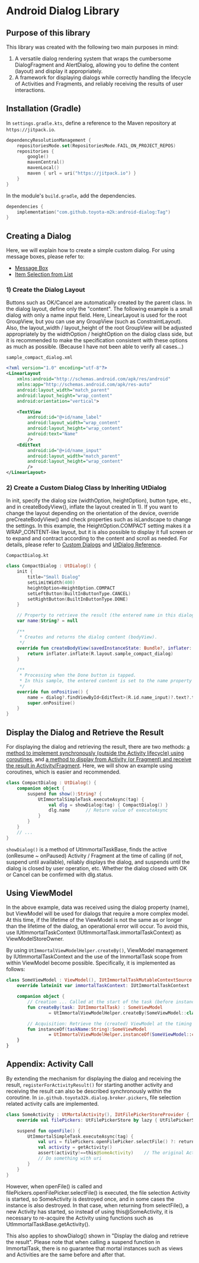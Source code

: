 # Android Dialog Library

## Purpose of this library

This library was created with the following two main purposes in mind:

1. A versatile dialog rendering system that wraps the cumbersome DialogFragment and AlertDialog, allowing you to define the content (layout) and display it appropriately.
2. A framework for displaying dialogs while correctly handling the lifecycle of Activities and Fragments, and reliably receiving the results of user interactions.

## Installation (Gradle)

In `settings.gradle.kts`, define a reference to the Maven repository at `https://jitpack.io`.

```kotlin
dependencyResolutionManagement {
    repositoriesMode.set(RepositoriesMode.FAIL_ON_PROJECT_REPOS)
    repositories {
        google()
        mavenCentral()
        mavenLocal()
        maven { url = uri("https://jitpack.io") }
    }
}
```

In the module's `build.gradle`, add the dependencies.
```kotlin
dependencies {
    implementation("com.github.toyota-m2k:android-dialog:Tag")
}
```


## Creating a Dialog

Here, we will explain how to create a simple custom dialog. For using message boxes, please refer to:

- [Message Box](./doc/message_box.md)
- [Item Selection from List](./doc/selection_box.md)

### 1) Create the Dialog Layout

Buttons such as OK/Cancel are automatically created by the parent class. In the dialog layout, define only the "content". The following example is a small dialog with only a name input field. Here, LinearLayout is used for the root GroupView, but you can use any GroupView (such as ConstraintLayout). Also, the layout_width / layout_height of the root GroupView will be adjusted appropriately by the widthOption / heightOption on the dialog class side, but it is recommended to make the specification consistent with these options as much as possible. (Because I have not been able to verify all cases...)

`sample_compact_dialog.xml`

```xml
<?xml version="1.0" encoding="utf-8"?>
<LinearLayout
    xmlns:android="http://schemas.android.com/apk/res/android"
    xmlns:app="http://schemas.android.com/apk/res-auto"
    android:layout_width="match_parent"
    android:layout_height="wrap_content"
    android:orientation="vertical">

    <TextView
        android:id="@+id/name_label"
        android:layout_width="wrap_content"
        android:layout_height="wrap_content"
        android:text="Name"
        />
    <EditText
        android:id="@+id/name_input"
        android:layout_width="match_parent"
        android:layout_height="wrap_content"
        />
</LinearLayout>
```

### 2) Create a Custom Dialog Class by Inheriting UtDialog

In init, specify the dialog size (widthOption, heightOption), button type, etc., and in createBodyView(), inflate the layout created in 1). If you want to change the layout depending on the orientation of the device, override preCreateBodyView() and check properties such as isLandscape to change the settings. In this example, the HeightOption.COMPACT setting makes it a WRAP_CONTENT-like layout, but it is also possible to display it full screen or to expand and contract according to the content and scroll as needed. For details, please refer to [Custom Dialogs](./doc/custom_dialog.md) and [UtDialog Reference](./doc/dialog_reference.md).

`CompactDialog.kt`

```Kotlin
class CompactDialog : UtDialog() {
    init {
        title="Small Dialog"
        setLimitWidth(400)
        heightOption=HeightOption.COMPACT
        setLeftButton(BuiltInButtonType.CANCEL)
        setRightButton(BuiltInButtonType.DONE)
    }

    // Property to retrieve the result (the entered name in this dialog) from the caller
    var name:String? = null

    /**
     * Creates and returns the dialog content (bodyView).
     */
    override fun createBodyView(savedInstanceState: Bundle?, inflater: IViewInflater): View {
        return inflater.inflate(R.layout.sample_compact_dialog)
    }

    /**
     * Processing when the Done button is tapped.
     * In this sample, the entered content is set to the name property so that the result can be referenced from the caller.
     */
    override fun onPositive() {
        name = dialog?.findViewById<EditText>(R.id.name_input)?.text?.toString() ?: ""
        super.onPositive()
    }
}
```

## Display the Dialog and Retrieve the Result

For displaying the dialog and retrieving the result, there are two methods: [a method to implement synchronously (outside the Activity lifecycle) using coroutines](./doc/task.md), and [a method to display from Activity (or Fragment) and receive the result in Activity/Fragment](./doc/dialog_management.md). Here, we will show an example using coroutines, which is easier and recommended.

```kotlin
class CompactDialog : UtDialog() {
    companion object {
        suspend fun show():String? {
            UtImmortalSimpleTask.executeAsync(tag) {
                val dlg = showDialog(tag) { CompactDialog() }
                dlg.name      // Return value of executeAsync
            }
        }
    }
    // ...
}
```

`showDialog()` is a method of UtImmortalTaskBase, finds the active (onResume ~ onPaused) Activity / Fragment at the time of calling (if not, suspend until available), reliably displays the dialog, and suspends until the dialog is closed by user operation, etc. Whether the dialog closed with OK or Cancel can be confirmed with dlg.status.

## Using ViewModel

In the above example, data was received using the dialog property (name), but ViewModel will be used for dialogs that require a more complex model. At this time, if the lifetime of the ViewModel is not the same as or longer than the lifetime of the dialog, an operational error will occur. To avoid this, use IUtImmortalTaskContext (IUtImmortalTask.immortalTaskContext) as ViewModelStoreOwner.

By using `UtImmortalViewModelHelper.createBy()`, ViewModel management by IUtImmortalTaskContext and the use of the ImmortalTask scope from within ViewModel become possible. Specifically, it is implemented as follows:

```kotlin
class SomeViewModel : ViewModel(), IUtImmortalTaskMutableContextSource {
    override lateinit var immortalTaskContext: IUtImmortalTaskContext

    companion object {
        // Creation ... Called at the start of the task (before instanceOf() is called from the dialog).
        fun createBy(task: IUtImmortalTask) : SomeViewModel
                = UtImmortalViewModelHelper.createBy(SomeViewModel::class.java, task)

        // Acquisition: Retrieve the (created) ViewModel at the timing of dialog init, createBodyView(), etc.
        fun instanceOf(taskName:String):SomeViewModel
                = UtImmortalViewModelHelper.instanceOf(SomeViewModel::class.java, taskName)
    }
}
```

## Appendix: Activity Call

By extending the mechanism for displaying the dialog and receiving the result, `registerForActivityResult()` for starting another activity and receiving the result can also be described synchronously within the coroutine. In `io.github.toyota32k.dialog.broker.pickers`, file selection related activity calls are implemented.

```kotlin
class SomeActivity : UtMortalActivity(), IUtFilePickerStoreProvider {
    override val filePickers: UtFilePickerStore by lazy { UtFilePickerStore() }

    suspend fun openFile() {
        UtImmortalSimpleTask.executeAsync(tag) {
            val uri = filePickers.openFilePicker.selectFile() ?: return@executeAsync
            val activity = getActivity()
            assert(activity!==this@SomeActivity)    // The original Activity instance is dead.
            // Do something with uri
        }
    }
}
```

However, when openFile() is called and filePickers.openFilePicker.selectFile() is executed, the file selection Activity is started, so SomeActivity is destroyed once, and in some cases the instance is also destroyed. In that case, when returning from selectFile(), a new Activity has started, so instead of using this@SomeActivity, it is necessary to re-acquire the Activity using functions such as UtImmortalTaskBase.getActivity().

This also applies to showDialog() shown in "Display the dialog and retrieve the result". Please note that when calling a suspend function in ImmortalTask, there is no guarantee that mortal instances such as views and Activities are the same before and after that.

